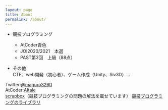 ```yaml
---
layout: page
title: About
permalink: /about/
---
```


- 競技プログラミング
  - AtCoder青色
  - JOI2020/2021　本選
  - PAST第3回　上級（88点）

- その他  
CTF、web開発（初心者）、ゲーム作成（Unity、Siv3D）…

Twitter:[@maguro3260](https://twitter.com/maguro3260)  
AtCoder:[AItale](https://atcoder.jp/users/AItale)  
[scrapbox](https://scrapbox.io/magurosdiary/)（競技プログラミングの問題の解法を載せています）
[競技プログラミングのライブラリ](https://maguroplusia.github.io/Library)
